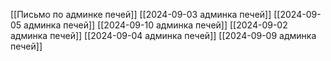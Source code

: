 [[Письмо по админке печей]]
[[2024-09-03 админка печей]]
[[2024-09-05 админка печей]]
[[2024-09-10 админка печей]]
[[2024-09-02 админка печей]]
[[2024-09-04 админка печей]]
[[2024-09-09 админка печей]]